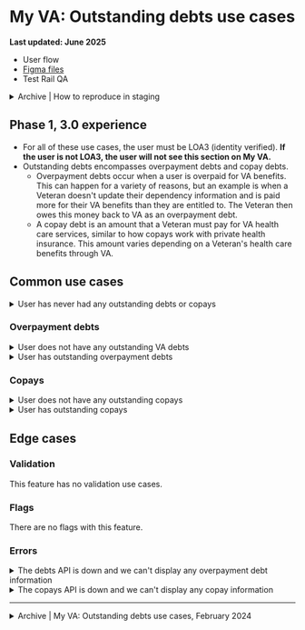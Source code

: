 # My VA: Outstanding debts use cases

**Last updated: June 2025**

- User flow
- [Figma files](https://www.figma.com/design/15yOY4VEzitxm5tRMDiAzz/My-VA?node-id=5393-14219&t=cZLTEcVoQuXx90AV-1)
- Test Rail QA

<details><summary>Archive | How to reproduce in staging</summary>

- [User does not have any outstanding VA debt](https://github.com/department-of-veterans-affairs/va.gov-team/blob/master/products/identity-personalization/my-va/use-cases/outstanding-debts-use-cases/no-outstanding-debt.md#how-to-reproduce)
- [User has outstanding overpayment debts](https://github.com/department-of-veterans-affairs/va.gov-team/blob/master/products/identity-personalization/my-va/use-cases/outstanding-debts-use-cases/overpayment-debts.md#how-to-reproduce)
- [User has outstanding copays](https://github.com/department-of-veterans-affairs/va.gov-team/blob/master/products/identity-personalization/my-va/use-cases/outstanding-debts-use-cases/copay-debts.md#how-to-reproduce)
- [The debts API is down and we can't display any overpayment debt information](https://github.com/department-of-veterans-affairs/va.gov-team/blob/master/products/identity-personalization/my-va/use-cases/outstanding-debts-use-cases/debts-API-error.md#how-to-reproduce)
- [The copays API is down and we can't display any copay information](https://github.com/department-of-veterans-affairs/va.gov-team/blob/master/products/identity-personalization/my-va/use-cases/outstanding-debts-use-cases/copay-API-error.md#how-to-reproduce)

</details>


## Phase 1, 3.0 experience
- For all of these use cases, the user must be LOA3 (identity verified). **If the user is not LOA3, the user will not see this section on My VA.**
- Outstanding debts encompasses overpayment debts and copay debts.
   - Overpayment debts occur when a user is overpaid for VA benefits. This can happen for a variety of reasons, but an example is when a Veteran doesn't update their dependency information and is paid more for their VA benefits than they are entitled to. The Veteran then owes this money back to VA as an overpayment debt.
   - A copay debt is an amount that a Veteran must pay for VA health care services, similar to how copays work with private health insurance. This amount varies depending on a Veteran's health care benefits through VA.


## Common use cases

<details><summary>User has never had any outstanding debts or copays</summary>

- **Use case:** If a logged in LOA3 user has no history of outstanding debts or copays they receive a message informing them they don't have any and a link to the general debts and copays tool.
- **Status code:** TBD
- **Format:** [Card component](https://design.va.gov/components/card)
- [Link to designs](https://www.figma.com/design/15yOY4VEzitxm5tRMDiAzz/My-VA?node-id=5125-15049&t=cZLTEcVoQuXx90AV-1)
- [Link to code]
- **Content:** See designs

</details>


### Overpayment debts

<details><summary>User does not have any outstanding VA debts</summary>

- **Use case:** If a logged in LOA3 user does not have any debt in the combined debt portal or their total debt equals 0, they will see a card informing them that they have no outstanding debts.
- **Status code:** TBD
- **Format:** [Card component](https://design.va.gov/components/card)
- [Link to designs](https://www.figma.com/design/15yOY4VEzitxm5tRMDiAzz/My-VA?node-id=5125-15049&t=cZLTEcVoQuXx90AV-1)
- [Link to code]
- **Content:** See designs

</details>


<details><summary>User has outstanding overpayment debts</summary>

- **Use case:** If a logged in LOA3 user has any outstanding overpayment debts in the debt portal, they will see a card in this section that tells them how many overpayment debts they have, the date this information was last updated, and a link to the debts page of the combined debt portal.
- **Status code:** TBD
- **Format:** [Card component](https://design.va.gov/components/card)
- [Link to designs](https://www.figma.com/design/15yOY4VEzitxm5tRMDiAzz/My-VA?node-id=5414-19238&t=cZLTEcVoQuXx90AV-1)
- [Link to code]
- **Content:** TBD

</details>


### Copays

<details><summary>User does not have any outstanding copays</summary>

- **Use case:** If a logged in LOA3 user does not have any copays in the combined debt portal or their total copays equals 0, they will see a card informing them that they have no copays.
- **Status code:** TBD
- **Format:** [Card component](https://design.va.gov/components/card)
- [Link to designs](https://www.figma.com/design/15yOY4VEzitxm5tRMDiAzz/My-VA?node-id=5125-15049&t=cZLTEcVoQuXx90AV-1)
- [Link to code]
- **Content:** See designs

</details>


<details><summary>User has outstanding copays</summary>

- **Use case:** If a logged in LOA3 user has any outstanding copay debts in the debt portal, they will see a card in this section that tells them how many copay debts they have, the date this information was last updated, and a link to the copays page of the combined debt portal.
- **Status code:** TBD
- **Format:** [Card component](https://design.va.gov/components/card)
- [Link to designs](https://www.figma.com/design/15yOY4VEzitxm5tRMDiAzz/My-VA?node-id=5414-19238&t=cZLTEcVoQuXx90AV-1)
- [Link to code]
- **Content:** TBD

</details>


## Edge cases

### Validation
This feature has no validation use cases.

### Flags
There are no flags with this feature.

### Errors

<details><summary>The debts API is down and we can't display any overpayment debt information</summary>

- **Use case:** If an LOA3 user logs in and there is an error with the debt API, show a warning alert to the user in the card with a link to the debts tool.
- **Status code:** TBD
- **Format:** [Warning slim alert](https://design.va.gov/components/alert/#web-2)
- [Link to designs](https://www.figma.com/design/15yOY4VEzitxm5tRMDiAzz/My-VA?node-id=5125-15744&t=cZLTEcVoQuXx90AV-1)
- [Link to code]
- **Content:**

We can’t access your debt information right now. We’re working to fix this problem. Please check back later.

</details>


<details><summary>The copays API is down and we can't display any copay information</summary>

- **Use case:** If an LOA3 user logs in and there is an error with the copay API, show a warning alert to the user in the card with a link to the debts tool.
- **Status code:** TBD
- **Format:** [Warning slim alert](https://design.va.gov/components/alert/#web-2)
- [Link to designs](https://www.figma.com/design/15yOY4VEzitxm5tRMDiAzz/My-VA?node-id=5416-19340&t=cZLTEcVoQuXx90AV-1)
- [Link to code]
- **Content:**

We can’t access your copay information right now. We’re working to fix this problem. Please check back later.

</details>

---

<details><summary>Archive | My VA: Outstanding debts use cases, February 2024</summary>

# My VA: Outstanding debts use cases

**Last updated:** February 16, 2024 - added Figma link

## Overview of Outstanding Debts
* Outstanding debts encompasses overpayment debts and copay debts.
  * Overpayment debts occur when a user is overpaid for VA benefits. This can happen for a variety of reasons but an example is when a Veteran doesn't update their dependency information and is paid more for their VA benefits than they are entitled to. The Veteran then owes this money back to VA as an overpayment debt. 
  * A copay debt is an amount that a Veteran must pay for health care services, similar to how copays work with private health insurance. This amount varies depending on a Veteran's health care benefits through VA.
* This feature on My VA gives the user an overview of their outstanding debts if there are any to show and links them to the combined debt portal.
* For all of these use cases, the user must be LOA3 (identity verified).
* [LOA1 users](https://github.com/department-of-veterans-affairs/va.gov-team/tree/master/products/identity-personalization/my-va/use-cases/LOA1-use-cases) will not see this section on My VA.

## Common use cases
- [User has outstanding overpayment debts](https://github.com/department-of-veterans-affairs/va.gov-team/blob/master/products/identity-personalization/my-va/use-cases/outstanding-debts-use-cases/overpayment-debts.md)
- [User has outstanding copays](https://github.com/department-of-veterans-affairs/va.gov-team/blob/master/products/identity-personalization/my-va/use-cases/outstanding-debts-use-cases/copay-debts.md)
- [User does not have any outstanding VA debt](https://github.com/department-of-veterans-affairs/va.gov-team/blob/master/products/identity-personalization/my-va/use-cases/outstanding-debts-use-cases/no-outstanding-debt.md)

## Edge cases

### Flags
There are no flags associated with this feature.

### System
- [The debts API is down and we can't display any overpayment debt information](https://github.com/department-of-veterans-affairs/va.gov-team/blob/master/products/identity-personalization/my-va/use-cases/outstanding-debts-use-cases/debts-API-error.md)
- [The copays API is down and we can't display any copay information](https://github.com/department-of-veterans-affairs/va.gov-team/blob/master/products/identity-personalization/my-va/use-cases/outstanding-debts-use-cases/copay-API-error.md)
- [Both the debts and copays APIs are down and we can't display information for either of them](https://github.com/department-of-veterans-affairs/va.gov-team/blob/master/products/identity-personalization/my-va/use-cases/outstanding-debts-use-cases/debt-and-copay-error.md)

## Flow diagrams
- [Outstanding debts on My VA user flow](https://www.figma.com/file/15yOY4VEzitxm5tRMDiAzz/My-VA?type=design&node-id=0-7422&mode=design)

</details>

